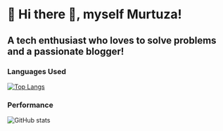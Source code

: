 # :wave: Hi there :wave:, myself Murtuza!
## A tech enthusiast who loves to solve problems and a passionate blogger!


### Languages Used

[![Top Langs](https://github-readme-stats.vercel.app/api/top-langs/?username=murtuzaalisurti)](https://github.com/murtuzaalisurti)


### Performance

![GitHub stats](https://github-readme-stats.vercel.app/api?username=murtuzaalisurti&show_icons=true)  


